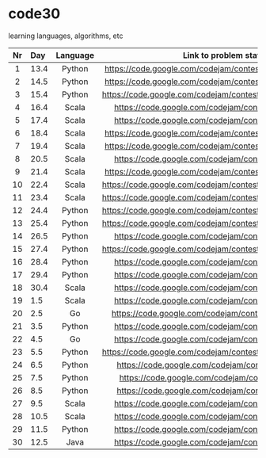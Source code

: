 # code30

learning languages, algorithms, etc

| Nr | Day  | Language |                    Link to problem statement                     |
|:--:|:-----|:--------:|:----------------------------------------------------------------:|
|  1 | 13.4 |  Python  |   https://code.google.com/codejam/contest/635101/dashboard#s=p0  |  
|  2 | 14.5 |  Python  |   https://code.google.com/codejam/contest/189252/dashboard#s=p0  | 
|  3 | 15.4 |  Python  |   https://code.google.com/codejam/contest/4284486/dashboard#s=p1 |  
|  4 | 16.4 |   Scala  |   https://code.google.com/codejam/contest/4224486/dashboard      |    
|  5 | 17.4 |   Scala  |   https://code.google.com/codejam/contest/5214486/dashboard      |  
|  6 | 18.4 |   Scala  |   https://code.google.com/codejam/contest/544101/dashboard#s=p0  | 
|  7 | 19.4 |   Scala  |   https://code.google.com/codejam/contest/619102/dashboard#s=p0  |   
|  8 | 20.5 |   Scala  |   https://code.google.com/codejam/contest/6254486/dashboard      |  
|  9 | 21.4 |   Scala  |   https://code.google.com/codejam/contest/351101/dashboard#s=p0  |     
| 10 | 22.4 |   Scala  |   https://code.google.com/codejam/contest/4304486/dashboard#s=p0 |   
| 11 | 23.4 |   Scala  |   https://code.google.com/codejam/contest/4304486/dashboard#s=p1 |  
| 12 | 24.4 |  Python  |   https://code.google.com/codejam/contest/6254486/dashboard#s=p1 | 
| 13 | 25.4 |  Python  |   https://code.google.com/codejam/contest/6254486/dashboard#s=p2 |     
| 14 | 26.5 |  Python  |   https://code.google.com/codejam/contest/8274486/dashboard      | 
| 15 | 27.4 |  Python  |   https://code.google.com/codejam/contest/8274486/dashboard#s=p1 |  
| 16 | 28.4 |  Python  |   https://code.google.com/codejam/contest/2974486/dashboard      |  
| 17 | 29.4 |  Python  |   https://code.google.com/codejam/contest/2270488/dashboard      | 
| 18 | 30.4 |   Scala  |   https://code.google.com/codejam/contest/2334486/dashboard      | 
| 19 |  1.5 |   Scala  |   https://code.google.com/codejam/contest/2994486/dashboard      | 
| 20 |  2.5 |     Go   |   https://code.google.com/codejam/contest/11254486/dashboard     |     
| 21 |  3.5 |  Python  |   https://code.google.com/codejam/contest/6224486/dashboard      |  
| 22 |  4.5 |     Go   |   https://code.google.com/codejam/contest/3014486/dashboard      | 
| 23 |  5.5 |  Python  |   https://code.google.com/codejam/contest/1460488/dashboard#s=p1 |     
| 24 |  6.5 |  Python  |   https://code.google.com/codejam/contest/975485/dashboard       |    
| 25 |  7.5 |  Python  |   https://code.google.com/codejam/contest/32013/dashboard        | 
| 26 |  8.5 |  Python  |   https://code.google.com/codejam/contest/433101/dashboard       |    
| 27 |  9.5 |   Scala  |   https://code.google.com/codejam/contest/2434486/dashboard      |   
| 28 | 10.5 |   Scala  |   https://code.google.com/codejam/contest/4314486/dashboard      |     
| 29 | 11.5 |  Python  |   https://code.google.com/codejam/contest/4244486/dashboard      | 
| 30 | 12.5 |    Java  |   https://code.google.com/codejam/contest/8234486/dashboard      |